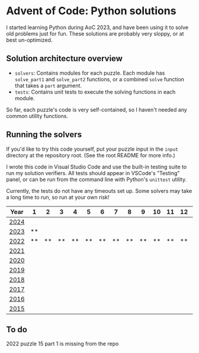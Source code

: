 # Advent of Code: Python solutions

I started learning Python during AoC 2023, and have been using it to solve old
problems just for fun. These solutions are probably very sloppy, or at best
un-optimized.

## Solution architecture overview

- `solvers`: Contains modules for each puzzle. Each module has `solve_part1` and
  `solve_part2` functions, or a combined `solve` function that takes a `part`
  argument.
- `tests`: Contains unit tests to execute the solving functions in each module.

So far, each puzzle's code is very self-contained, so I haven't needed any
common utility functions.

## Running the solvers

If you'd like to try this code yourself, put your puzzle input in the `input`
directory at the repository root. (See the root README for more info.)

I wrote this code in Visual Studio Code and use the built-in testing suite to
run my solution verifiers. All tests should appear in VSCode's "Testing" panel,
or can be run from the command line with Python's `unittest` utility.

Currently, the tests do not have any timeouts set up. Some solvers may take a
long time to run, so run at your own risk!

| Year | 1 | 2 | 3 | 4 | 5 | 6 | 7 | 8 | 9 | 10 | 11 | 12 | 13 | 14 | 15 | 16 | 17 | 18 | 19 | 20 | 21 | 22 | 23 | 24 | 25 |
| ---- | - | - | - | - | - | - | - | - | - | - | - | - | - | - | - | - | - | - | - | - | - | - | - | - | - |
| [2024](https://adventofcode.com/2024) | | | | | | | | | | | | | | | | | | | | | | | | | |
| [2023](https://adventofcode.com/2023) | ** | | | | | | | | | | | | | | | | | | | | | | | | |
| [2022](https://adventofcode.com/2022) | ** | ** | ** | ** | ** | ** | ** | ** | ** | ** | ** | ** | ** | ** | * | | | | | | | | | | |
| [2021](https://adventofcode.com/2021) | | | | | | | | | | | | | | | | | | | | | | | | | |
| [2020](https://adventofcode.com/2020) | | | | | | | | | | | | | | | | | | | | | | | | | |
| [2019](https://adventofcode.com/2019) | | | | | | | | | | | | | | | | | | | | | | | | | |
| [2018](https://adventofcode.com/2018) | | | | | | | | | | | | | | | | | | | | | | | | | |
| [2017](https://adventofcode.com/2017) | | | | | | | | | | | | | | | | | | | | | | | | | |
| [2016](https://adventofcode.com/2016) | | | | | | | | | | | | | | | | | | | | | | | | | |
| [2015](https://adventofcode.com/2015) | | | | | | | | | | | | | | | | | | | | | | | | | |

## To do

2022 puzzle 15 part 1 is missing from the repo
